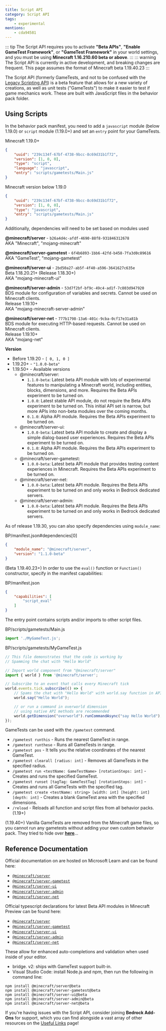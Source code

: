 ```yaml
---
title: Script API
category: Script API
tags:
    - experimental
mentions:
	- cda94581
---
```


::: tip
The Script API requires you to activate **"Beta APIs"**, **"Enable GameTest Framework"**, or **"GameTest Framework"** in your world settings, and you must be using **Minecraft 1.16.210.60 beta or above**.
:::
::: warning
The Script API is currently in active development, and breaking changes are frequent. This page assumes the format of Minecraft beta 1.19.40.23
:::

The Script API (formerly GameTests, and not to be confused with the [Legacy Scripting API](/scripting/scripting-intro)) is a beta feature that allows for a new variety of creations, as well as unit tests ("GameTests") to make it easier to test if game mechanics work. These are built with JavaScript files in the behavior pack folder.

## Using Scripts

In the behavior pack manifest, you need to add a `javascript` module (below 1.19.0) or `script` module (1.19.0+) and set an `entry` point for your GameTests.

<CodeHeader>Minecraft 1.19.0+</CodeHeader>

```json
{
	"uuid": "239c134f-67bf-4738-9bcc-8c69d31b1f72",
	"version": [1, 0, 0],
	"type": "script",
	"language": "javascript",
	"entry": "scripts/gametests/Main.js"
}
```

<CodeHeader>Minecraft version below 1.19.0</CodeHeader>

```json
{
	"uuid": "239c134f-67bf-4738-9bcc-8c69d31b1f72",
	"version": [1, 0, 0],
	"type": "javascript",
	"entry": "scripts/gametests/Main.js"
}
```

Additionally, dependencies will need to be set based on modules used

**@minecraft/server** - `b26a4d4c-afdf-4690-88f8-931846312678`  
AKA "Minecraft", "mojang-minecraft"

**@minecraft/server-gametest** - `6f4b6893-1bb6-42fd-b458-7fa3d0c89616`  
AKA "GameTest", "mojang-gametest"

**@minecraft/server-ui** - `2bd50a27-ab5f-4f40-a596-3641627c635e`  
Beta 1.18.20.21+ (Release 1.18.30+)  
AKA "mojang-minecraft-ui"

**@minecraft/server-admin** - `53d7f2bf-bf9c-49c4-ad1f-7c803d947920`  
BDS module for configuration of variables and secrets. Cannot be used on Minecraft clients.  
Release 1.19.10+  
AKA "mojang-minecraft-server-admin"

**@minecraft/server-net** - `777b1798-13a6-401c-9cba-0cf17e31a81b`  
BDS module for executing HTTP-based requests. Cannot be used on Minecraft clients.  
Release 1.19.10+  
AKA "mojang-net"

**Version**

-   Before 1.19.20 - `[ 0, 1, 0 ]`
-   1.19.20+ - `"1.0.0-beta"`
-   1.19.50+ - Available versions
	- @minecraft/server:
		- `1.1.0-beta`: Latest beta API module with lots of experimental features to manipulating a Minecraft world, including entities, blocks, dimensions, and more. Requires the Beta APIs experiment to be turned on.
		- `1.0.0`: Latest stable API module, do not require the Beta APIs experiment to be turned on. This initial API set is narrow, but more APIs into non-beta modules over the coming months.
		- `0.1.0`: Alpha API module. Requires the Beta APIs experiment to be turned on.
	- @minecraft/server-ui:
		- `1.0.0-beta`: Latest beta API module to create and display a simple dialog-based user experiences. Requires the Beta APIs experiment to be turned on.
		- `0.1.0`: Alpha API module. Requires the Beta APIs experiment to be turned on.
	- @minecraft/server-gametest:
		- `1.0.0-beta`: Latest beta API module that provides testing content experiences in Minecraft. Requires the Beta APIs experiment to be turned on.
	- @minecraft/server-net:
		- `1.0.0-beta`: Latest beta API module. Requires the Beta APIs experiment to be turned on and only works in Bedrock dedicated servers.
	- @minecraft/server-admin:
		- `1.0.0-beta`: Latest beta API module. Requires the Beta APIs experiment to be turned on and only works in Bedrock dedicated servers.


As of release 1.19.30, you can also specify dependencies using `module_name`:

<CodeHeader>BP/manifest.json#dependencies[0]</CodeHeader>

```json
{
	"module_name": "@minecraft/server",
	"version": "1.1.0-beta"
}
```

(Beta 1.19.40.23+) In order to use the `eval()` function or `Function()` constructor, specify in the manifest capabilities:

<CodeHeader>BP/manifest.json</CodeHeader>

```json
{
	"capabilities": [
		"script_eval"
	]
}
```

The entry point contains scripts and/or imports to other script files.

<CodeHeader>BP/scripts/gametests/Main.js</CodeHeader>

```js
import './MyGameTest.js';
```

<CodeHeader>BP/scripts/gametests/MyGameTest.js</CodeHeader>

```js
// This file demonstrates that the code is working by
// Spamming the chat with "Hello World"

// Import world component from "@minecraft/server"
import { world } from '@minecraft/server';

// Subscribe to an event that calls every Minecraft tick
world.events.tick.subscribe(() => {
	// Spams the chat with "Hello World" with world.say function in API
	world.say("Hello World");

	// or run a command in overworld dimension
	// using native API methods are recommended
	world.getDimension("overworld").runCommandAsync("say Hello World");
});
```

GameTests can be used with the `/gametest` command.

-   `/gametest runthis` - Runs the nearest GameTest in range.
-   `/gametest runthese` - Runs all GameTests in range.
-   `/gametest pos` - It tells you the relative coordinates of the nearest GameTest.
-   `/gametest clearall [radius: int]` - Removes all GameTests in the specified radius.
-   `/gametest run <testName: GameTestName> [rotationSteps: int]` - Creates and runs the specified GameTest.
-   `/gametest runset [tagTag: GameTestTag] [rotationSteps: int]` - Creates and runs all GameTests with the specified tag.
-   `/gametest create <testName: string> [width: int] [height: int] [depth: int]` - Creates a blank GameTest area with the specified dimensions.
-   `/reload` - Reloads all function and script files from all behavior packs. (1.19+)

(1.19.40+) Vanilla GameTests are removed from the Minecraft game files, so you cannot run any gametests without adding your own custom behavior pack. They tried to hide over [**here**](https://github.com/microsoft/minecraft-gametests/tree/main/behavior_packs/vanilla_gametest)...

## Reference Documentation

Official documentation on are hosted on Microsoft Learn and can be found here:

-   [`@minecraft/server`](https://learn.microsoft.com/minecraft/creator/scriptapi/mojang-minecraft/mojang-minecraft)
-   [`@minecraft/server-gametest`](https://learn.microsoft.com/minecraft/creator/scriptapi/mojang-gametest/mojang-gametest)
-   [`@minecraft/server-ui`](https://learn.microsoft.com/minecraft/creator/scriptapi/mojang-minecraft-ui/mojang-minecraft-ui)
-   [`@minecraft/server-admin`](https://learn.microsoft.com/minecraft/creator/scriptapi/mojang-minecraft-server-admin/mojang-minecraft-server-admin)
-   [`@minecraft/server-net`](https://learn.microsoft.com/minecraft/creator/scriptapi/mojang-net/mojang-net)

Official typescript declarations for latest Beta API modules in Minecraft Preview can be found here:

-   [`@minecraft/server`](https://www.npmjs.com/package/@minecraft/server/v/beta)
-   [`@minecraft/server-gametest`](https://www.npmjs.com/package/@minecraft/server-gametest/v/beta)
-   [`@minecraft/server-ui`](https://www.npmjs.com/package/@minecraft/server-ui/v/beta)
-   [`@minecraft/server-admin`](https://www.npmjs.com/package/@minecraft/server-admin/v/beta)
-   [`@minecraft/server-net`](https://www.npmjs.com/package/@minecraft/server-net/v/beta)

These allow for enhanced auto-completions and validation when used inside of your editor.

-   bridge. v2: ships with GameTest support built-in.
-   Visual Studio Code: install Node.js and npm, then run the following in command line:

```
npm install @minecraft/server@beta
npm install @minecraft/server-gametest@beta
npm install @minecraft/server-ui@beta
npm install @minecraft/server-admin@beta
npm install @minecraft/server-net@beta
```

If you're having issues with the Script API, consider joining **Bedrock Add-Ons** for support, which you can find alongside a vast array of other resources on the [Useful Links](/meta/useful-links#discord-links) page!

